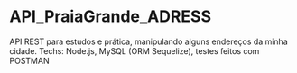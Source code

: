 # API_PraiaGrande_ADRESS
API REST para estudos e prática, manipulando alguns endereços da minha cidade. Techs: Node.js, MySQL (ORM Sequelize), testes feitos com POSTMAN
